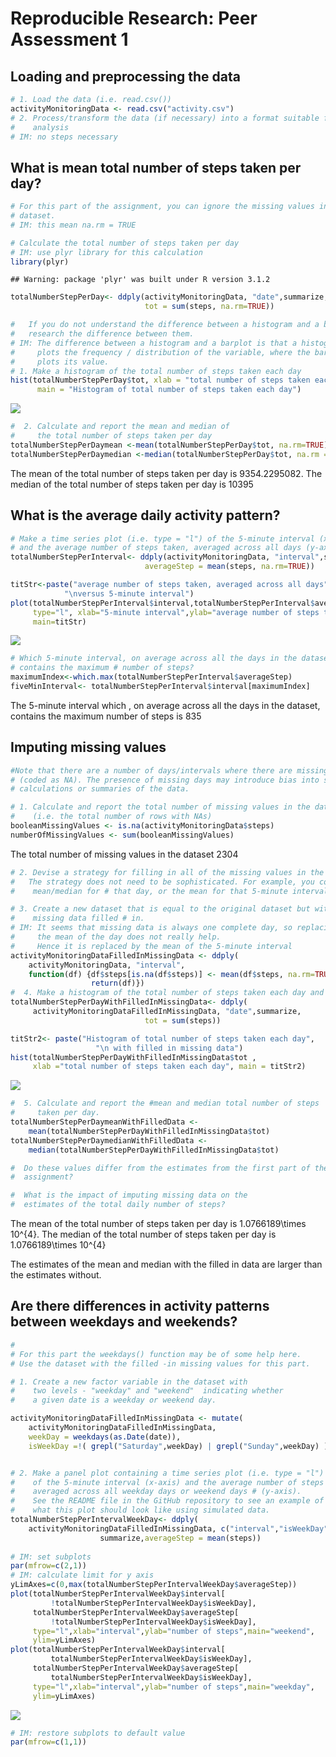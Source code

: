 # Reproducible Research: Peer Assessment 1


## Loading and preprocessing the data

```r
# 1. Load the data (i.e. read.csv())
activityMonitoringData <- read.csv("activity.csv")
# 2. Process/transform the data (if necessary) into a format suitable for your 
#    analysis
# IM: no steps necessary 
```
## What is mean total number of steps taken per day?

```r
# For this part of the assignment, you can ignore the missing values in the 
# dataset.
# IM: this mean na.rm = TRUE

# Calculate the total number of steps taken per day
# IM: use plyr library for this calculation
library(plyr)
```

```
## Warning: package 'plyr' was built under R version 3.1.2
```

```r
totalNumberStepPerDay<- ddply(activityMonitoringData, "date",summarize,
                              tot = sum(steps, na.rm=TRUE)) 

#   If you do not understand the difference between a histogram and a barplot,
#   research the difference between them. 
# IM: The difference between a histogram and a barplot is that a histogram 
#     plots the frequency / distribution of the variable, where the barplot 
#     plots its value. 
# 1. Make a histogram of the total number of steps taken each day
hist(totalNumberStepPerDay$tot, xlab = "total number of steps taken each day", 
      main = "Histogram of total number of steps taken each day")
```

![](./PA1_template_files/figure-html/histogram-1.png) 

```r
#  2. Calculate and report the mean and median of 
#     the total number of steps taken per day
totalNumberStepPerDaymean <-mean(totalNumberStepPerDay$tot, na.rm=TRUE)
totalNumberStepPerDaymedian <-median(totalNumberStepPerDay$tot, na.rm = TRUE)
```
The mean of the total number of steps taken per day is 
9354.2295082. 
The median of the total number of steps taken per day is 
10395

## What is the average daily activity pattern?


```r
# Make a time series plot (i.e. type = "l") of the 5-minute interval (x-axis) 
# and the average number of steps taken, averaged across all days (y-axis)
totalNumberStepPerInterval<- ddply(activityMonitoringData, "interval",summarize,
                              averageStep = mean(steps, na.rm=TRUE)) 

titStr<-paste("average number of steps taken, averaged across all days",
            "\nversus 5-minute interval")
plot(totalNumberStepPerInterval$interval,totalNumberStepPerInterval$averageStep,
     type="l", xlab="5-minute interval",ylab="average number of steps taken",
     main=titStr)
```

![](./PA1_template_files/figure-html/dailyactivitypattern-1.png) 

```r
# Which 5-minute interval, on average across all the days in the dataset, 
# contains the maximum # number of steps?
maximumIndex<-which.max(totalNumberStepPerInterval$averageStep)
fiveMinInterval<- totalNumberStepPerInterval$interval[maximumIndex]
```
The 5-minute interval which , on average across all the days in the dataset, contains the maximum number of steps is 835

## Imputing missing values


```r
#Note that there are a number of days/intervals where there are missing values
# (coded as NA). The presence of missing days may introduce bias into some
# calculations or summaries of the data.

# 1. Calculate and report the total number of missing values in the dataset 
#    (i.e. the total number of rows with NAs)
booleanMissingValues <- is.na(activityMonitoringData$steps)
numberOfMissingValues <- sum(booleanMissingValues)
```

The total number of missing values in the dataset 2304



```r
# 2. Devise a strategy for filling in all of the missing values in the dataset. 
#   The strategy does not need to be sophisticated. For example, you could use the 
#    mean/median for # that day, or the mean for that 5-minute interval, etc.

# 3. Create a new dataset that is equal to the original dataset but with the 
#    missing data filled # in.
# IM: It seems that missing data is always one complete day, so replacing it with 
#     the mean of the day does not really help. 
#     Hence it is replaced by the mean of the 5-minute interval 
activityMonitoringDataFilledInMissingData <- ddply( 
    activityMonitoringData, "interval", 
    function(df) {df$steps[is.na(df$steps)] <- mean(df$steps, na.rm=TRUE); 
                  return(df)})
#  4. Make a histogram of the total number of steps taken each day and 
totalNumberStepPerDayWithFilledInMissingData<- ddply( 
     activityMonitoringDataFilledInMissingData, "date",summarize,
                              tot = sum(steps)) 

titStr2<- paste("Histogram of total number of steps taken each day",
                   "\n with filled in missing data")
hist(totalNumberStepPerDayWithFilledInMissingData$tot , 
     xlab ="total number of steps taken each day", main = titStr2)
```

![](./PA1_template_files/figure-html/fillinmissingvalues-1.png) 

```r
#  5. Calculate and report the #mean and median total number of steps 
#     taken per day.
totalNumberStepPerDaymeanWithFilledData <- 
    mean(totalNumberStepPerDayWithFilledInMissingData$tot)
totalNumberStepPerDaymedianWithFilledData <- 
    median(totalNumberStepPerDayWithFilledInMissingData$tot)

#  Do these values differ from the estimates from the first part of the 
#  assignment?

#  What is the impact of imputing missing data on the
#  estimates of the total daily number of steps?
```

The mean of the total number of steps taken per day is 
1.0766189\times 10^{4}. 
The median of the total number of steps taken per day is 
1.0766189\times 10^{4}

The estimates of the mean and median with the filled in data 
are larger than the estimates without. 


## Are there differences in activity patterns between weekdays and weekends?


```r
#
# For this part the weekdays() function may be of some help here. 
# Use the dataset with the filled -in missing values for this part.

# 1. Create a new factor variable in the dataset with 
#    two levels - "weekday" and "weekend"  indicating whether 
#    a given date is a weekday or weekend day.

activityMonitoringDataFilledInMissingData <- mutate(
    activityMonitoringDataFilledInMissingData, 
    weekDay = weekdays(as.Date(date)), 
    isWeekDay =!( grepl("Saturday",weekDay) | grepl("Sunday",weekDay) ))


# 2. Make a panel plot containing a time series plot (i.e. type = "l") 
#    of the 5-minute interval (x-axis) and the average number of steps taken, 
#    averaged across all weekday days or weekend days # (y-axis). 
#    See the README file in the GitHub repository to see an example of 
#    what this plot should look like using simulated data.
totalNumberStepPerIntervalWeekDay<- ddply( 
    activityMonitoringDataFilledInMissingData, c("interval","isWeekDay"),
                    summarize,averageStep = mean(steps)) 
 
# IM: set subplots
par(mfrow=c(2,1)) 
# IM: calculate limit for y axis
yLimAxes=c(0,max(totalNumberStepPerIntervalWeekDay$averageStep))
plot(totalNumberStepPerIntervalWeekDay$interval[ 
         !totalNumberStepPerIntervalWeekDay$isWeekDay], 
     totalNumberStepPerIntervalWeekDay$averageStep[ 
         !totalNumberStepPerIntervalWeekDay$isWeekDay], 
     type="l",xlab="interval",ylab="number of steps",main="weekend", 
     ylim=yLimAxes) 
plot(totalNumberStepPerIntervalWeekDay$interval[ 
         totalNumberStepPerIntervalWeekDay$isWeekDay], 
     totalNumberStepPerIntervalWeekDay$averageStep[ 
         totalNumberStepPerIntervalWeekDay$isWeekDay],
     type="l",xlab="interval",ylab="number of steps",main="weekday",
     ylim=yLimAxes) 
```

![](./PA1_template_files/figure-html/weekdayvsweekend-1.png) 

```r
# IM: restore subplots to default value     
par(mfrow=c(1,1)) 
```
